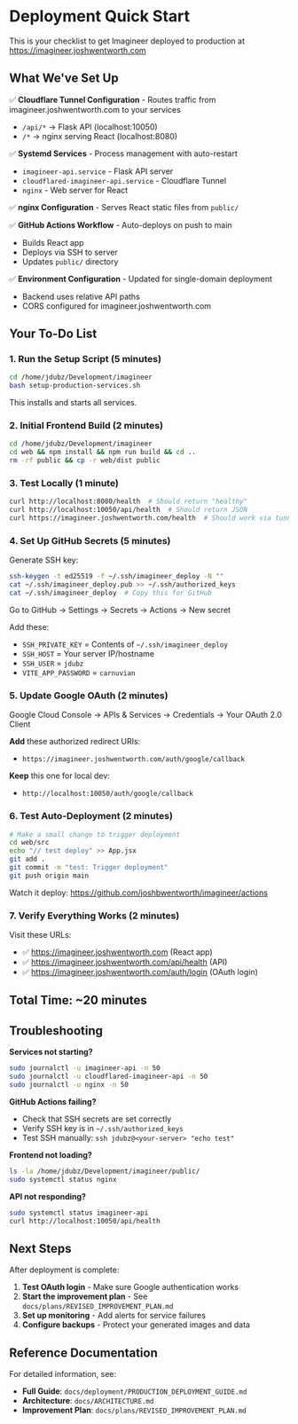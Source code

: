 # Deployment Quick Start

This is your checklist to get Imagineer deployed to production at https://imagineer.joshwentworth.com

## What We've Set Up

✅ **Cloudflare Tunnel Configuration** - Routes traffic from imagineer.joshwentworth.com to your services
- `/api/*` → Flask API (localhost:10050)
- `/*` → nginx serving React (localhost:8080)

✅ **Systemd Services** - Process management with auto-restart
- `imagineer-api.service` - Flask API server
- `cloudflared-imagineer-api.service` - Cloudflare Tunnel
- `nginx` - Web server for React

✅ **nginx Configuration** - Serves React static files from `public/`

✅ **GitHub Actions Workflow** - Auto-deploys on push to main
- Builds React app
- Deploys via SSH to server
- Updates `public/` directory

✅ **Environment Configuration** - Updated for single-domain deployment
- Backend uses relative API paths
- CORS configured for imagineer.joshwentworth.com

## Your To-Do List

### 1. Run the Setup Script (5 minutes)

```bash
cd /home/jdubz/Development/imagineer
bash setup-production-services.sh
```

This installs and starts all services.

### 2. Initial Frontend Build (2 minutes)

```bash
cd /home/jdubz/Development/imagineer
cd web && npm install && npm run build && cd ..
rm -rf public && cp -r web/dist public
```

### 3. Test Locally (1 minute)

```bash
curl http://localhost:8080/health  # Should return "healthy"
curl http://localhost:10050/api/health  # Should return JSON
curl https://imagineer.joshwentworth.com/health  # Should work via tunnel
```

### 4. Set Up GitHub Secrets (5 minutes)

Generate SSH key:
```bash
ssh-keygen -t ed25519 -f ~/.ssh/imagineer_deploy -N ""
cat ~/.ssh/imagineer_deploy.pub >> ~/.ssh/authorized_keys
cat ~/.ssh/imagineer_deploy  # Copy this for GitHub
```

Go to GitHub → Settings → Secrets → Actions → New secret

Add these:
- `SSH_PRIVATE_KEY` = Contents of `~/.ssh/imagineer_deploy`
- `SSH_HOST` = Your server IP/hostname
- `SSH_USER` = `jdubz`
- `VITE_APP_PASSWORD` = `carnuvian`

### 5. Update Google OAuth (2 minutes)

Google Cloud Console → APIs & Services → Credentials → Your OAuth 2.0 Client

**Add** these authorized redirect URIs:
- `https://imagineer.joshwentworth.com/auth/google/callback`

**Keep** this one for local dev:
- `http://localhost:10050/auth/google/callback`

### 6. Test Auto-Deployment (2 minutes)

```bash
# Make a small change to trigger deployment
cd web/src
echo "// test deploy" >> App.jsx
git add .
git commit -m "test: Trigger deployment"
git push origin main
```

Watch it deploy: https://github.com/joshbwentworth/imagineer/actions

### 7. Verify Everything Works (2 minutes)

Visit these URLs:
- ✅ https://imagineer.joshwentworth.com (React app)
- ✅ https://imagineer.joshwentworth.com/api/health (API)
- ✅ https://imagineer.joshwentworth.com/auth/login (OAuth login)

## Total Time: ~20 minutes

## Troubleshooting

**Services not starting?**
```bash
sudo journalctl -u imagineer-api -n 50
sudo journalctl -u cloudflared-imagineer-api -n 50
sudo journalctl -u nginx -n 50
```

**GitHub Actions failing?**
- Check that SSH secrets are set correctly
- Verify SSH key is in `~/.ssh/authorized_keys`
- Test SSH manually: `ssh jdubz@<your-server> "echo test"`

**Frontend not loading?**
```bash
ls -la /home/jdubz/Development/imagineer/public/
sudo systemctl status nginx
```

**API not responding?**
```bash
sudo systemctl status imagineer-api
curl http://localhost:10050/api/health
```

## Next Steps

After deployment is complete:

1. **Test OAuth login** - Make sure Google authentication works
2. **Start the improvement plan** - See `docs/plans/REVISED_IMPROVEMENT_PLAN.md`
3. **Set up monitoring** - Add alerts for service failures
4. **Configure backups** - Protect your generated images and data

## Reference Documentation

For detailed information, see:
- **Full Guide**: `docs/deployment/PRODUCTION_DEPLOYMENT_GUIDE.md`
- **Architecture**: `docs/ARCHITECTURE.md`
- **Improvement Plan**: `docs/plans/REVISED_IMPROVEMENT_PLAN.md`
